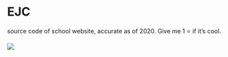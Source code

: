 # EJC
source code of school website, accurate as of 2020. Give me 1 ⭐️ if it’s cool.

<p align="left">
  <img src= "https://eunoiajc.moe.edu.sg/wp-content/uploads/2016/08/logo-ejc-1.png" />
</p>
